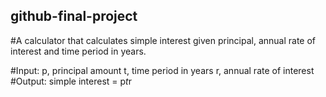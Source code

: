 ## github-final-project

#A calculator that calculates simple interest given principal, annual rate of interest and time period in years.

#Input:
   p, principal amount
   t, time period in years
   r, annual rate of interest
#Output:
   simple interest = p*t*r
